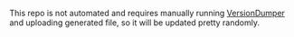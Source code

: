 This repo is not automated and requires manually running [VersionDumper](https://github.com/masagrator/versionDumper) and uploading generated file, so it will be updated pretty randomly.
